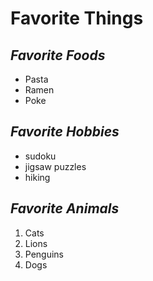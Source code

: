 # Favorite Things #

## _Favorite Foods_ ##
- Pasta
- Ramen
- Poke
	
## _Favorite Hobbies_ ##
+ sudoku
+ jigsaw puzzles 
+ hiking

## _Favorite Animals_ ##
1. Cats
2. Lions
3. Penguins 
4. Dogs 
